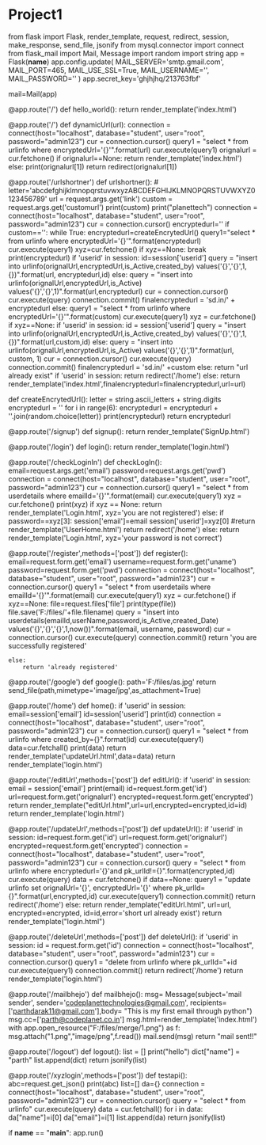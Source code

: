 # Project1
from flask import Flask, render_template, request, redirect, session, make_response, send_file, jsonify
from mysql.connector import connect
from flask_mail import Mail, Message
import random
import string
app = Flask(__name__)
app.config.update(
    MAIL_SERVER='smtp.gmail.com',
    MAIL_PORT=465,
    MAIL_USE_SSL=True,
    MAIL_USERNAME='',
    MAIL_PASSWORD=''
)
app.secret_key='ghjhjhq/213763fbf'

mail=Mail(app)

@app.route('/')
def hello_world():
    return render_template('index.html')

@app.route('/<url>')
def dynamicUrl(url):
    connection = connect(host="localhost", database="student", user="root", password="admin123")
    cur = connection.cursor()
    query1 = "select * from urlinfo where encryptedUrl='{}'".format(url)
    cur.execute(query1)
    orignalurl = cur.fetchone()
    if orignalurl==None:
        return render_template('index.html')
    else:
        print(orignalurl[1])
        return redirect(orignalurl[1])


@app.route('/urlshortner')
def urlshortner():
    # letter='abcdefghijklmnopqrstuvwxyzABCDEFGHIJKLMNOPQRSTUVWXYZ0123456789'
    url = request.args.get('link')
    custom = request.args.get('customurl')
    print(custom)
    print("planettech")
    connection = connect(host="localhost", database="student", user="root", password="admin123")
    cur = connection.cursor()
    encryptedurl=''
    if custom=='':
        while True:
            encryptedurl=createEncrytedUrl()
            query1="select * from urlinfo where encryptedUrl='{}'".format(encryptedurl)
            cur.execute(query1)
            xyz=cur.fetchone()
            if xyz==None:
                break
        print(encryptedurl)
        if 'userid' in session:
            id=session['userid']
            query = "insert into urlinfo(orignalUrl,encryptedUrl,is_Active,created_by) values('{}','{}',1,{})".format(url, encryptedurl,id)
        else:
            query = "insert into urlinfo(orignalUrl,encryptedUrl,is_Active) values('{}','{}',1)".format(url,encryptedurl)
        cur = connection.cursor()
        cur.execute(query)
        connection.commit()
        finalencryptedurl = 'sd.in/' + encryptedurl
    else:
        query1 = "select * from urlinfo where encryptedUrl='{}'".format(custom)
        cur.execute(query1)
        xyz = cur.fetchone()
        if xyz==None:
            if 'userid' in session:
                id = session['userid']
                query = "insert into urlinfo(orignalUrl,encryptedUrl,is_Active,created_by) values('{}','{}',1,{})".format(url,custom,id)
            else:
                query = "insert into urlinfo(orignalUrl,encryptedUrl,is_Active) values('{}','{}',1)".format(url, custom, 1)
            cur = connection.cursor()
            cur.execute(query)
            connection.commit()
            finalencryptedurl = 'sd.in/' +custom
        else:
            return "url already exist"
    if 'userid' in session:
        return redirect('/home')
    else:
        return render_template('index.html',finalencryptedurl=finalencryptedurl,url=url)

def createEncrytedUrl():
    letter = string.ascii_letters + string.digits
    encryptedurl = ''
    for i in range(6):
        encryptedurl = encryptedurl + ''.join(random.choice(letter))
    print(encryptedurl)
    return encryptedurl

@app.route('/signup')
def signup():
    return render_template('SignUp.html')


@app.route('/login')
def login():
    return render_template('login.html')

@app.route('/checkLoginIn')
def checkLogIn():
    email=request.args.get('email')
    password=request.args.get('pwd')
    connection = connect(host="localhost", database="student", user="root", password="admin123")
    cur = connection.cursor()
    query1 = "select * from userdetails where emailId='{}'".format(email)
    cur.execute(query1)
    xyz = cur.fetchone()
    print(xyz)
    if xyz == None:
        return render_template('Login.html', xyz='you are not registered')
    else:
        if password==xyz[3]:
            session['email']=email
            session['userid']=xyz[0]
            #return render_template('UserHome.html')
            return redirect('/home')
        else:
            return render_template('Login.html', xyz='your password is not correct')


@app.route('/register',methods=['post'])
def register():
    email=request.form.get('email')
    username=request.form.get('uname')
    password=request.form.get('pwd')
    connection = connect(host="localhost", database="student", user="root", password="admin123")
    cur = connection.cursor()
    query1 = "select * from userdetails where emailId='{}'".format(email)
    cur.execute(query1)
    xyz = cur.fetchone()
    if xyz==None:
        file=request.files['file']
        print(type(file))
        file.save('F:/files/'+file.filename)
        query = "insert into userdetails(emailId,userName,password,is_Active,created_Date) values('{}','{}','{}',1,now())".format(email, username, password)
        cur = connection.cursor()
        cur.execute(query)
        connection.commit()
        return 'you are successfully registered'

    else:
        return 'already registered'
@app.route('/google')
def google():
    path='F:/files/as.jpg'
    return send_file(path,mimetype='image/jpg',as_attachment=True)

@app.route('/home')
def home():
    if 'userid' in session:
        email=session['email']
        id=session['userid']
        print(id)
        connection = connect(host="localhost", database="student", user="root", password="admin123")
        cur = connection.cursor()
        query1 = "select * from urlinfo where created_by={}".format(id)
        cur.execute(query1)
        data=cur.fetchall()
        print(data)
        return render_template('updateUrl.html',data=data)
    return render_template('login.html')

@app.route('/editUrl',methods=['post'])
def editUrl():
    if 'userid' in session:
        email = session['email']
        print(email)
        id=request.form.get('id')
        url=request.form.get('orignalurl')
        encrypted=request.form.get('encrypted')
        return render_template("editUrl.html",url=url,encrypted=encrypted,id=id)
    return render_template('login.html')

@app.route('/updateUrl',methods=['post'])
def updateUrl():
    if 'userid' in session:
        id=request.form.get('id')
        url=request.form.get('orignalurl')
        encrypted=request.form.get('encrypted')
        connection = connect(host="localhost", database="student", user="root", password="admin123")
        cur = connection.cursor()
        query = "select * from urlinfo where encryptedurl='{}'and pk_urlId!={}".format(encrypted,id)
        cur.execute(query)
        data = cur.fetchone()
        if data==None:
            query1 = "update urlinfo set orignalUrl='{}', encryptedUrl='{}' where pk_urlId={}".format(url,encrypted,id)
            cur.execute(query1)
            connection.commit()
            return redirect('/home')
        else:
            return render_template("editUrl.html", url=url, encrypted=encrypted, id=id,error='short url already exist')
    return render_template("login.html")

@app.route('/deleteUrl',methods=['post'])
def deleteUrl():
    if 'userid' in session:
        id = request.form.get('id')
        connection = connect(host="localhost", database="student", user="root", password="admin123")
        cur = connection.cursor()
        query1 = "delete from urlinfo where pk_urlId="+id
        cur.execute(query1)
        connection.commit()
        return redirect('/home')
    return render_template('login.html')

@app.route('/mailbhejo')
def mailbhejo():
    msg= Message(subject='mail sender', sender='codeplanettechnologies@gmail.com', recipients=['parthdarak11@gmail.com'],body=
            "This is my first email through python")
    msg.cc=['parth@codeplanet.co.in']
    msg.html=render_template('index.html')
    with app.open_resource("F:/files/merge/1.png") as f:
        msg.attach("1.png","image/png",f.read())
    mail.send(msg)
    return "mail sent!!"

@app.route('/logout')
def logout():
    list = []
    print("hello")
    dict["name"] = "parth"
    list.append(dict)
    return jsonify(list)


@app.route('/xyzlogin',methods=['post'])
def testapi():
    abc=request.get_json()
    print(abc)
    list=[]
    da={}
    connection = connect(host="localhost", database="student", user="root", password="admin123")
    cur = connection.cursor()
    query = "select * from urlinfo"
    cur.execute(query)
    data = cur.fetchall()
    for i in data:
        da["name"]=i[0]
        da["email"]=i[1]
        list.append(da)
    return jsonify(list)

if __name__ == "__main__":
    app.run()
